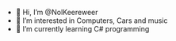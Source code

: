 - 👋 Hi, I’m @NolKeereweer
- 👀 I’m interested in Computers, Cars and music
- 🌱 I’m currently learning C# programming


<!---
NolKeereweer/NolKeereweer is a ✨ special ✨ repository because its `README.md` (this file) appears on your GitHub profile.
You can click the Preview link to take a look at your changes.
--->
